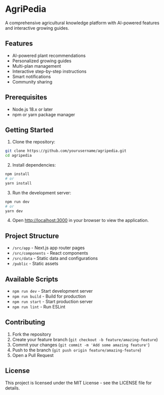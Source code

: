# AgriPedia

A comprehensive agricultural knowledge platform with AI-powered features and interactive growing guides.

## Features

- AI-powered plant recommendations
- Personalized growing guides
- Multi-plan management
- Interactive step-by-step instructions
- Smart notifications
- Community sharing

## Prerequisites

- Node.js 18.x or later
- npm or yarn package manager

## Getting Started

1. Clone the repository:
```bash
git clone https://github.com/yourusername/agripedia.git
cd agripedia
```

2. Install dependencies:
```bash
npm install
# or
yarn install
```

3. Run the development server:
```bash
npm run dev
# or
yarn dev
```

4. Open [http://localhost:3000](http://localhost:3000) in your browser to view the application.

## Project Structure

- `/src/app` - Next.js app router pages
- `/src/components` - React components
- `/src/data` - Static data and configurations
- `/public` - Static assets

## Available Scripts

- `npm run dev` - Start development server
- `npm run build` - Build for production
- `npm run start` - Start production server
- `npm run lint` - Run ESLint

## Contributing

1. Fork the repository
2. Create your feature branch (`git checkout -b feature/amazing-feature`)
3. Commit your changes (`git commit -m 'Add some amazing feature'`)
4. Push to the branch (`git push origin feature/amazing-feature`)
5. Open a Pull Request

## License

This project is licensed under the MIT License - see the LICENSE file for details. 